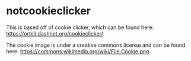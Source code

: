 # notcookieclicker

This is based off of cookie clicker, which can be found here: https://orteil.dashnet.org/cookieclicker/

The cookie image is under a creative commons license and can be found here: https://commons.wikimedia.org/wiki/File:Cookie.png

